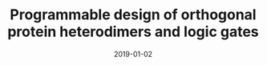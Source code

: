 ---
title: "Programmable design of orthogonal protein heterodimers and logic gates"
collection: talks
type: "Talk"
permalink: /talks/2019-talk-1
venue: "Peking University"
date: 2019-01-02
location: "Beijing, China"
---